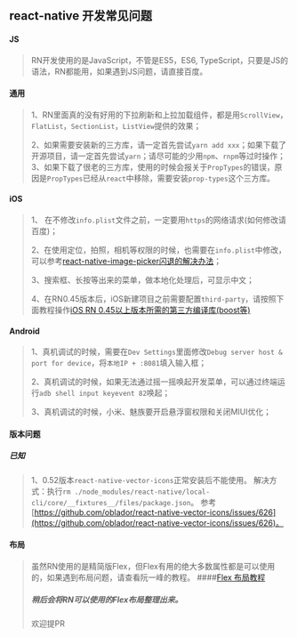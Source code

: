 
## react-native 开发常见问题

#### JS
> RN开发使用的是JavaScript，不管是ES5，ES6, TypeScript，只要是JS的语法，RN都能用，如果遇到JS问题，请直接百度。
> 

#### 通用
> 1、RN里面真的没有好用的下拉刷新和上拉加载组件，都是用`ScrollView`，`FlatList`，`SectionList`，`ListView`提供的效果；
> 
> 2、如果需要安装新的三方库，请一定首先尝试`yarn add xxx`；如果下载了开源项目，请一定首先尝试`yarn`；请尽可能的少用`npm`、`rnpm`等过时操作；
> 3、如果下载了很老的三方库，使用的时候会报关于`PropTypes`的错误，原因是`PropTypes`已经从`react`中移除，需要安装`prop-types`这个三方库。


#### iOS
> 1、 在不修改`info.plist`文件之前，一定要用`https`的网络请求(如何修改请百度)；
> 
> 2、在使用定位，拍照，相机等权限的时候，也需要在`info.plist`中修改，可以参考[react-native-image-picker闪退的解决办法](https://www.jianshu.com/p/977bc5eea1b1)；
>
> 3、搜索框、长按等出来的菜单，做本地化处理后，可显示中文；
>
> 4、在RN0.45版本后，iOS新建项目之前需要配置`third-party`，请按照下面教程操作[iOS RN 0.45以上版本所需的第三方编译库(boost等)](https://reactnative.cn/post/4301)

#### Android
> 1、真机调试的时候，需要在`Dev Settings`里面修改`Debug server host & port for device`，将`本地IP + :8081`填入输入框；
>
> 2、真机调试的时候，如果无法通过摇一摇唤起开发菜单，可以通过终端运行`adb shell input keyevent 82`唤起；
>
> 3、真机调试的时候，小米、魅族要开启悬浮窗权限和关闭MIUI优化；

#### 版本问题
##### 已知
> 1、0.52版本`react-native-vector-icons`正常安装后不能使用。
> 解决方式：执行`rm ./node_modules/react-native/local-cli/core/__fixtures__/files/package.json`。
> 参考[https://github.com/oblador/react-native-vector-icons/issues/626](https://github.com/oblador/react-native-vector-icons/issues/626)。

#### 布局

> 虽然RN使用的是精简版Flex，但Flex有用的绝大多数属性都是可以使用的，如果遇到布局问题，请查看阮一峰的教程。
####[Flex 布局教程](http://www.ruanyifeng.com/blog/2015/07/flex-grammar.html?utm_source=tuicool)
> ##### 稍后会将RN可以使用的Flex布局整理出来。
> 欢迎提PR
> 


